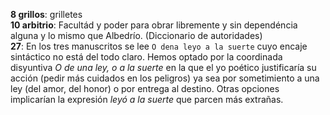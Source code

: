 **8 grillos**: grilletes  
**10 arbitrio**: Facultád y poder para obrar libremente y sin dependéncia alguna y lo mismo que Albedrío. (Diccionario de autoridades)  
**27**: En los tres manuscritos se lee `O dena leyo a la suerte` cuyo encaje sintáctico no está del todo claro. Hemos optado por la coordinada disyuntiva _O de una ley, o a la suerte_ en la que el yo poético justificaría su acción (pedir más cuidados en los peligros) ya sea por sometimiento a una ley (del amor, del honor) o por entrega al destino. Otras opciones implicarían la expresión _leyó a la suerte_ que parcen más extrañas.